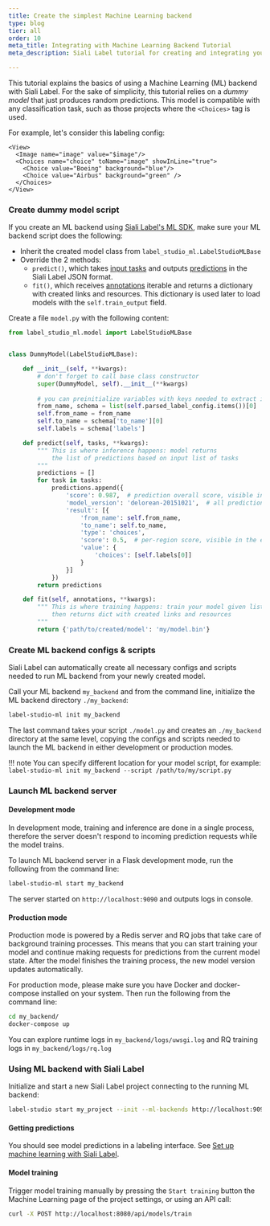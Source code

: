 ```yaml
---
title: Create the simplest Machine Learning backend
type: blog
tier: all
order: 10
meta_title: Integrating with Machine Learning Backend Tutorial
meta_description: Siali Label tutorial for creating and integrating your Machine Learning backend with Siali Label.

---
```



This tutorial explains the basics of using a Machine Learning (ML) backend with Siali Label. For the sake of simplicity, this tutorial relies on a _dummy model_ that just produces random predictions.
This model is compatible with any classification task, such as those projects where the `<Choices>` tag is used.

For example, let's consider this labeling config: 
```
<View>
  <Image name="image" value="$image"/>
  <Choices name="choice" toName="image" showInLine="true">
    <Choice value="Boeing" background="blue"/>
    <Choice value="Airbus" background="green" />
  </Choices>
</View>
```

### Create dummy model script

If you create an ML backend using [Siali Label's ML SDK](/guide/ml_create.html), make sure your ML backend script does the following:

- Inherit the created model class from `label_studio_ml.LabelStudioMLBase`
- Override the 2 methods:
    - `predict()`, which takes [input tasks](/guide/tasks.html#Basic-Label-Studio-JSON-format) and outputs [predictions](/guide/predictions.html) in the Siali Label JSON format.
    - `fit()`, which receives [annotations](/guide/export.html#Label-Studio-JSON-format-of-annotated-tasks) iterable and returns a dictionary with created links and resources. This dictionary is used later to load models with the `self.train_output` field.

Create a file `model.py` with the following content:

```python
from label_studio_ml.model import LabelStudioMLBase


class DummyModel(LabelStudioMLBase):

    def __init__(self, **kwargs):
        # don't forget to call base class constructor
        super(DummyModel, self).__init__(**kwargs)
    
        # you can preinitialize variables with keys needed to extract info from tasks and annotations and form predictions
        from_name, schema = list(self.parsed_label_config.items())[0]
        self.from_name = from_name
        self.to_name = schema['to_name'][0]
        self.labels = schema['labels']

    def predict(self, tasks, **kwargs):
        """ This is where inference happens: model returns 
            the list of predictions based on input list of tasks 
        """
        predictions = []
        for task in tasks:
            predictions.append({
                'score': 0.987,  # prediction overall score, visible in the data manager columns
                'model_version': 'delorean-20151021',  # all predictions will be differentiated by model version
                'result': [{
                    'from_name': self.from_name,
                    'to_name': self.to_name,
                    'type': 'choices',
                    'score': 0.5,  # per-region score, visible in the editor 
                    'value': {
                        'choices': [self.labels[0]]
                    }
                }]
            })
        return predictions

    def fit(self, annotations, **kwargs):
        """ This is where training happens: train your model given list of annotations, 
            then returns dict with created links and resources
        """
        return {'path/to/created/model': 'my/model.bin'}
```

### Create ML backend configs & scripts

Siali Label can automatically create all necessary configs and scripts needed to run ML backend from your newly created model.

Call your ML backend `my_backend` and from the command line, initialize the ML backend directory `./my_backend`:

```bash
label-studio-ml init my_backend
```

The last command takes your script `./model.py` and creates an `./my_backend` directory at the same level, copying the configs and scripts needed to launch the ML backend in either development or production modes.

!!! note
    You can specify different location for your model script, for example: `label-studio-ml init my_backend --script /path/to/my/script.py`

### Launch ML backend server

#### Development mode

In development mode, training and inference are done in a single process, therefore the server doesn't respond to incoming prediction requests while the model trains.

To launch ML backend server in a Flask development mode, run the following from the command line:

```bash
label-studio-ml start my_backend
```

The server started on `http://localhost:9090` and outputs logs in console.

#### Production mode

Production mode is powered by a Redis server and RQ jobs that take care of background training processes. This means that you can start training your model and continue making requests for predictions from the current model state. 
After the model finishes the training process, the new model version updates automatically.

For production mode, please make sure you have Docker and docker-compose installed on your system. Then run the following from the command line:

```bash
cd my_backend/
docker-compose up
```

You can explore runtime logs in `my_backend/logs/uwsgi.log` and RQ training logs in `my_backend/logs/rq.log`

### Using ML backend with Siali Label

Initialize and start a new Siali Label project connecting to the running ML backend:

```bash
label-studio start my_project --init --ml-backends http://localhost:9090
```

#### Getting predictions

You should see model predictions in a labeling interface. See [Set up machine learning with Siali Label](/guide/ml.html).

#### Model training

Trigger model training manually by pressing the `Start training` button the Machine Learning page of the project settings, or using an API call:

```bash
curl -X POST http://localhost:8080/api/models/train
```
